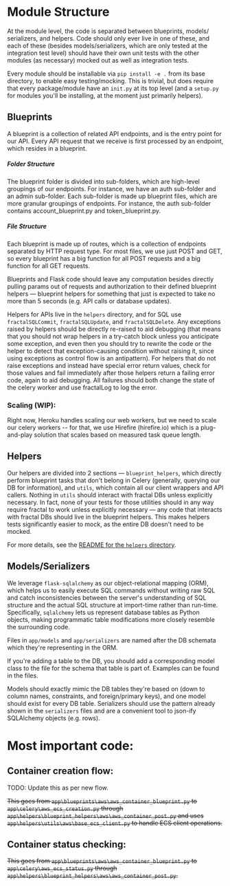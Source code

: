 # Module Structure

At the module level, the code is separated between blueprints, models/ serializers, and helpers. Code should only ever live in one of these, and each of these (besides models/serializers, which are only tested at the integration test level) should have their own unit tests with the other modules (as necessary) mocked out as well as integration tests.

Every module should be installable via `pip install -e .` from its base directory, to enable easy testing/mocking. This is trivial, but does require that every package/module have an `init.py` at its top level (and a `setup.py` for modules you'll be installing, at the moment just primarily helpers).

## Blueprints

A blueprint is a collection of related API endpoints, and is the entry point for our API. Every API request that we receive is first processed by an endpoint, which resides in a blueprint.

##### Folder Structure

The blueprint folder is divided into sub-folders, which are high-level groupings of our endpoints. For instance, we have an auth sub-folder and an admin sub-folder. Each sub-folder is made up blueprint files, which are more granular groupings of endpoints. For instance, the auth sub-folder contains account_blueprint.py and token_blueprint.py.

##### File Structure

Each blueprint is made up of routes, which is a collection of endpoints separated by HTTP request type. For most files, we use just POST and GET, so every blueprint has a big function for all POST requests and a big function for all GET requests.

Blueprints and Flask code should leave any computation besides directly pulling params out of requests and authorization to their defined blueprint helpers — blueprint helpers for something that just is expected to take no more than 5 seconds (e.g. API calls or database updates).

Helpers for APIs live in the `helpers` directory, and for SQL use `fractalSQLCommit`, `fractalSQLUpdate`, and `fractalSQLDelete`. Any exceptions raised by helpers should be directly re-raised to aid debugging (that means that you should not wrap helpers in a try-catch block unless you anticipate some exception, and even then you should try to rewrite the code or the helper to detect that exception-causing condition without raising it, since using exceptions as control flow is an antipattern). For helpers that do not raise exceptions and instead have special error return values, check for those values and fail immediately after those helpers return a failing error code, again to aid debugging. All failures should both change the state of the celery worker and use fractalLog to log the error.

### Scaling (WIP):

Right now, Heroku handles scaling our web workers, but we need to scale our celery workers -- for that, we use Hirefire (hirefire.io) which is a plug-and-play solution that scales based on measured task queue length.

## Helpers

Our helpers are divided into 2 sections — `blueprint_helpers`, which directly perform blueprint tasks that don't belong in Celery (generally, querying our DB for information), and `utils`, which contain all our client wrappers and API callers. Nothing in `utils` should interact with fractal DBs unless explicitly necessary. In fact, none of your tests for those utilities should in any way require fractal to work unless explicitly necessary — any code that interacts with fractal DBs should live in the blueprint helpers. This makes helpers tests significantly easier to mock, as the entire DB doesn't need to be mocked.

For more details, see the [README for the `helpers` directory](helpers/README.md).

## Models/Serializers

We leverage `flask-sqlalchemy` as our object-relational mapping (ORM), which helps us to easily execute SQL commands without writing raw SQL and catch inconsistencies between the server's understanding of SQL structure and the actual SQL structure at import-time rather than run-time. Specifically, `sqlalchemy` lets us represent database tables as Python objects, making programmatic table modifications more closely resemble the surrounding code.

Files in `app/models` and `app/serializers` are named after the DB schemata which they're representing in the ORM.

If you're adding a table to the DB, you should add a corresponding model class to the file for the schema that table is part of. Examples can be found in the files.

Models should exactly mimic the DB tables they're based on (down to column names, constraints, and foreign/primary keys), and one model should exist for every DB table. Serializers should use the pattern already shown in the `serializers` files and are a convenient tool to json-ify SQLAlchemy objects (e.g. rows).

# Most important code:

## Container creation flow:

TODO: Update this as per new flow.

~~This goes from `app\blueprints\aws\aws_container_blueprint.py` to `app\celery\aws_ecs_creation.py` through `app\helpers\blueprint_helpers\aws\aws_container_post.py`
and uses `app\helpers\utils\aws\base_ecs_client.py` to handle ECS client operations.~~

## Container status checking:

~~This goes from `app\blueprints\aws\aws_container_blueprint.py` to `app\celery\aws_ecs_status.py` through `app\helpers\blueprint_helpers\aws\aws_container_post.py`.~~
